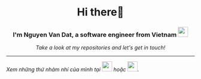 <h1 align="center"> Hi there👋</h1>

<h3 align="center"> I'm Nguyen Van Dat, a software engineer from Vietnam <img src="https://user-images.githubusercontent.com/5679180/79618120-0daffb80-80be-11ea-819e-d2b0fa904d07.gif" width="27px"></h3>

<p align="center">
  <i>Take a look at my repositories and let's get in touch!</i>
</p>

---

<i>Xem những thứ nhảm nhí của mình tại [<img src="https://media.giphy.com/media/v1.Y2lkPTc5MGI3NjExcWJnb2Nzb2t1c3JtaW9oZm05am8zZzdsZ240ZDg3OTYwYmlmYzk4bSZlcD12MV9zdGlja2Vyc19zZWFyY2gmY3Q9cw/QWpK88H1g9PtmtQly1/giphy.gif" width="27px">](https://www.instagram.com/dd_datt/) hoặc [<img src="https://media.giphy.com/media/v1.Y2lkPTc5MGI3NjExYTIzd2Y3eHdpbHNlZHA0ZDZiYzM2eHQ2ZGQ5NG54NjFmcXhoNWd4ciZlcD12MV9naWZzX3NlYXJjaCZjdD1n/lSIsAbuVAs6yKnJoKX/giphy.gif" width="27px">](https://www.threads.net/@dd_datt). </i>

<!-- Cre: README.md by @vkhanhqui>
